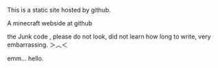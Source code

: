 This is a static site hosted by github.

A minecraft webside at github

the Junk code , please do not look, did not learn how long to write, very embarrassing.  ＞︿＜

emm...  hello.
